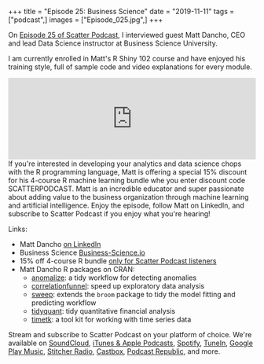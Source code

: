+++
title = "Episode 25: Business Science"
date = "2019-11-11"
tags = ["podcast",]
images = ["Episode_025.jpg",]
+++

On [Episode 25 of Scatter Podcast](https://soundcloud.com/scatterpodcast/episode-025), I interviewed guest Matt Dancho, CEO and lead Data Science instructor at Business Science University.
<!--more-->
I am currently enrolled in Matt's R Shiny 102 course and have enjoyed his training style, full of sample code and video explanations for every module.

<iframe width="100%" height="166" scrolling="no" frameborder="no" allow="autoplay" src="https://w.soundcloud.com/player/?url=https%3A//api.soundcloud.com/tracks/709515865&color=%23941d5a&auto_play=false&hide_related=true&show_comments=false&show_user=true&show_reposts=false&show_teaser=false"></iframe>
If you're interested in developing your analytics and data science chops with the R programming language, Matt is offering a special 15% discount for his 4-course R machine learning bundle whe you enter discount code SCATTERPODCAST. Matt is an incredible educator and super passionate about adding value to the business organization through machine learning and artificial intelligence. Enjoy the episode, follow Matt on LinkedIn, and subscribe to Scatter Podcast if you enjoy what you're hearing!

Links:

* Matt Dancho [on LinkedIn](https://www.linkedin.com/in/mattdancho/)
* Business Science [Business-Science.io](https://www.business-science.io)
* 15% off 4-course R bundle [only for Scatter Podcast listeners](https://university.business-science.io/p/4-course-bundle-machine-learning-and-web-applications-r-track-101-102-201-202a/?coupon_code=scatterpodcast)
* Matt Dancho R packages on CRAN:
  * [anomalize](https://cran.r-project.org/web/packages/anomalize/index.html): a tidy workflow for detecting anomalies
  * [correlationfunnel](https://cran.rstudio.com/web/packages/correlationfunnel/index.html): speed up exploratory data analysis
  * [sweep](https://cran.r-project.org/web/packages/sweep/index.html): extends the `broom` package to tidy the model fitting and predicting workflow
  * [tidyquant](https://cran.r-project.org/web/packages/tidyquant/index.html): tidy quantitative financial analysis
  * [timetk](https://cran.r-project.org/web/packages/timetk/index.html): a tool kit for working with time series data

Stream and subscribe to Scatter Podcast on your platform of choice. We're available on [SoundCloud](https://soundcloud.com/scatterpodcast), [iTunes & Apple Podcasts](https://podcasts.apple.com/us/podcast/scatter-podcast/id1458544194), [Spotify](https://open.spotify.com/show/64UpJwByrdsrLSYObuEeHx?si=n_UlBzrYQv6ptBjeXfSOsw), [TuneIn](https://tunein.com/podcasts/Business--Economics-Podcasts/Scatter-Podcast-p1216105/), [Google Play Music](https://playmusic.app.goo.gl/?ibi=com.google.PlayMusic&isi=691797987&ius=googleplaymusic&apn=com.google.android.music&link=https://play.google.com/music/m/Iqayzaqkmvhu5op3yehzbj5bus4?t%3DScatter_Podcast%26pcampaignid%3DMKT-na-all-co-pr-mu-pod-16), [Stitcher Radio](https://www.stitcher.com/podcast/scatter-podcast/httpssoundcloudcomscatterpodcast), [Castbox](https://castbox.fm/channel/id2083174), [Podcast Republic](https://www.podcastrepublic.net/podcast/1458544194), and more.